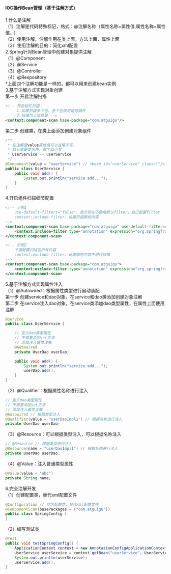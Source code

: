 #### IOC操作Bean管理（基于注解方式）
1.什么是注解  
（1）注解是代码特殊标记，格式：@注解名称（属性名称=属性值,属性名称=属性值...）  
（2）使用注解，注解作用在类上面，方法上面，属性上面  
（3）使用注解的目的：简化xml配置  
2.Spring针对Bean管理中创建对象提供注解  
（1）@Component  
（2）@Service  
（3）@Controller  
（4）@Respository  
\*上面四个注解功能是一样的，都可以用来创建bean实例  
3.基于注解方式实现对象创建  
第一步 开启注解扫描  
```xml
<!-- 开启组件扫描：
     1.如果扫描多个包，多个包使用逗号隔开
     2.扫描包上层目录 -->
<context:component-scan base-package="com.atguigu"/>
```
第二步 创建类，在类上面添加创建对象组件  
```java
/**
 * 在注解里value属性值可以省略不写，
 * 默认值是类名称，首字母小写
 * UserService -- userService
 */
@Component(value = "userService") // <bean id="userService" class=""/>
public class UserService {
    public void add() {
        System.out.println("service add...");
    }
}
```
4.开启组件扫描细节配置  
```xml
<!-- 示例1
    use-default-filters="false"，表示现在不使用默认filter，自己配置filter
    context:include-filter，设置扫描哪些内容
-->
<context:component-scan base-package="com.atguigu" use-default-filters="false">
    <context:include-filter type="annotation" expression="org.springframework.stereotype.Controller"/>
</context:component-scan>

<!-- 示例2
    下面配置扫描包所有内容
    context:exclude-filter，设置哪些内容不进行扫描
-->
<context:component-scan base-package="com.atguigu">
    <context:exclude-filter type="annotation" expression="org.springframework.stereotype.Controller"/>
</context:component-scan>
```
5.基于注解方式实现属性注入  
（1）@Autowired：根据属性类型进行自动装配  
第一步 创建service和dao对象，在service和dao类添加创建对象注解  
第二步 在service注入dao对象，在service类添加dao类型属性，在属性上面使用注解  
```java
@Service
public class UserService {

    // 定义dao类型属性
    // 不需要添加set方法
    // 添加注入属性注解
    @Autowired
    private UserDao userDao;

    public void add() {
        System.out.println("service add...");
        userDao.add();
    }
}
```
（2）@Qualifier：根据属性名称进行注入  
```java
// 定义dao类型属性
// 不需要添加set方法
// 添加注入属性注解
@Autowired // 根据类型注入
@Qualifier(value = "userDaoImpl1") // 根据名称进行注入
private UserDao userDao;
```
（3）@Resource：可以根据类型注入，可以根据名称注入  
```java
// @Resource // 根据类型进行注入
@Resource(name = "userDaoImpl1") // 根据名称进行注入
private UserDao userDao;
```
（4）@Value：注入普通类型属性  
```java
@Value(value = "abc")
private String name;
```
6.完全注解开发  
（1）创建配置类，替代xml配置文件  
```java
@Configuration // 作为配置类，替代xml配置文件
@ComponentScan(basePackages = {"com.atguigu"})
public class SpringConfig {
}
```
（2）编写测试类  
```java
@Test
public void testSpringConfig() {
    ApplicationContext context = new AnnotationConfigApplicationContext(SpringConfig.class);
    UserService userService = context.getBean("userService", UserService.class);
    System.out.println(userService);
    userService.add();
}
```